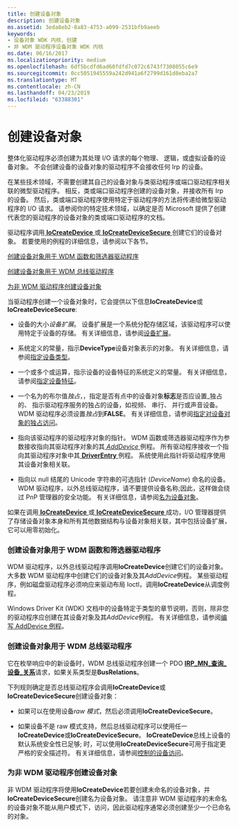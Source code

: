 ```yaml
---
title: 创建设备对象
description: 创建设备对象
ms.assetid: 3eda8eb2-8a83-4753-a099-2531bfb9aeeb
keywords:
- 设备对象 WDK 内核，创建
- 非 WDM 驱动程序设备对象 WDK 内核
ms.date: 06/16/2017
ms.localizationpriority: medium
ms.openlocfilehash: 6df5bcdfd6ad60fdfd7c072c6743f7308055c6e9
ms.sourcegitcommit: 0cc5051945559a242d941a6f2799d161d8eba2a7
ms.translationtype: MT
ms.contentlocale: zh-CN
ms.lasthandoff: 04/23/2019
ms.locfileid: "63388301"
---
```

# <a name="creating-a-device-object"></a>创建设备对象





整体化驱动程序必须创建为其处理 I/O 请求的每个物理、 逻辑，或虚拟设备的设备对象。 不会创建设备的设备对象的驱动程序不会接收任何 Irp 的设备。

在某些技术领域，不需要创建其自己的设备对象与类驱动程序或端口驱动程序相关联的微型驱动程序。 相反，类或端口驱动程序创建的设备对象，并接收所有 Irp 的设备。 然后，类或端口驱动程序使用特定于驱动程序的方法将传递给微型驱动程序的 I/O 请求。 请参阅你的特定技术领域，以确定是否 Microsoft 提供了创建代表您的驱动程序的设备对象的类或端口驱动程序的文档。

驱动程序调用[ **IoCreateDevice** ](https://msdn.microsoft.com/library/windows/hardware/ff548397)或[ **IoCreateDeviceSecure** ](https://msdn.microsoft.com/library/windows/hardware/ff548407)创建它们的设备对象。 若要使用的例程的详细信息，请参阅以下各节。

[创建设备对象用于 WDM 函数和筛选器驱动程序](#creating-device-objects-for-wdm-function-and-filter-drivers)

[创建设备对象用于 WDM 总线驱动程序](#creating-device-objects-for-wdm-bus-drivers)

[为非 WDM 驱动程序创建设备对象](#creating-device-objects-for-non-wdm-drivers)

当驱动程序创建一个设备对象时，它会提供以下信息**IoCreateDevice**或**IoCreateDeviceSecure**:

-   设备的大小*设备扩展*。 设备扩展是一个系统分配存储区域，该驱动程序可以使用特定于设备的存储。 有关详细信息，请参阅[设备扩展](device-extensions.md)。

-   系统定义的常量，指示**DeviceType**设备对象表示的对象。 有关详细信息，请参阅[指定设备类型](specifying-device-types.md)。

-   一个或多个或运算，指示设备的设备特征的系统定义的常量。 有关详细信息，请参阅[指定设备特征](specifying-device-characteristics.md)。

-   一个名为的布尔值*独占*，，指定是否有点中的设备对象**标志**是否应设置\_独占的、 指示驱动程序服务的独占的设备，如视频、 串行、 并行或声音设备。 WDM 驱动程序必须设置*独占*到**FALSE**。 有关详细信息，请参阅[指定对设备对象的独占访问](specifying-exclusive-access-to-device-objects.md)。

-   指向该驱动程序的驱动程序对象的指针。 WDM 函数或筛选器驱动程序作为参数接收指向其驱动程序对象的其[ *AddDevice* ](https://msdn.microsoft.com/library/windows/hardware/ff540521)例程。 所有驱动程序接收一个指向其驱动程序对象中其[ **DriverEntry** ](https://msdn.microsoft.com/library/windows/hardware/ff544113)例程。 系统使用此指针将驱动程序使用其设备对象相关联。

-   指向以 null 结尾的 Unicode 字符串的可选指针 (*DeviceName*) 命名的设备。 WDM 驱动程序，以外总线驱动程序，请不要提供设备名称;因此，这样做会绕过 PnP 管理器的安全功能。 有关详细信息，请参阅[名为设备对象](named-device-objects.md)。

如果在调用[ **IoCreateDevice** ](https://msdn.microsoft.com/library/windows/hardware/ff548397)或[ **IoCreateDeviceSecure** ](https://msdn.microsoft.com/library/windows/hardware/ff548407)成功，I/O 管理器提供了存储设备对象本身和所有其他数据结构与设备对象相关联，其中包括设备扩展，它可以用零初始化。

### <a name="creating-device-objects-for-wdm-function-and-filter-drivers"></a>创建设备对象用于 WDM 函数和筛选器驱动程序

WDM 驱动程序，以外总线驱动程序调用**IoCreateDevice**创建它们的设备对象。 大多数 WDM 驱动程序中创建它们的设备对象及其*AddDevice*例程。 某些驱动程序，例如磁盘驱动程序必须响应来驱动布局 Ioctl，调用**IoCreateDevice**从调度例程。

Windows Driver Kit (WDK) 文档中的设备特定于类型的章节说明，否则，除非您的驱动程序应创建在其设备对象及其*AddDevice*例程。 有关详细信息，请参阅[编写 AddDevice 例程](writing-an-adddevice-routine.md)。

### <a name="creating-device-objects-for-wdm-bus-drivers"></a>创建设备对象用于 WDM 总线驱动程序

它在枚举响应中的新设备时，WDM 总线驱动程序创建一个 PDO [ **IRP\_MN\_查询\_设备\_关系**](https://msdn.microsoft.com/library/windows/hardware/ff551670)请求，如果关系类型是**BusRelations**。

下列规则确定是否总线驱动程序会调用**IoCreateDevice**或**IoCreateDeviceSecure**创建设备对象：

-   如果可以在使用设备*raw 模式*，然后必须调用**IoCreateDeviceSecure**。

-   如果设备不是 raw 模式支持，然后总线驱动程序可以使用任一**IoCreateDevice**或**IoCreateDeviceSecure**。 **IoCreateDevice**总线上设备的默认系统安全性已足够; 时，可以使用**IoCreateDeviceSecure**可用于指定更严格的安全描述符。 有关详细信息，请参阅[控制的设备访问](controlling-device-access.md)。

### <a name="creating-device-objects-for-non-wdm-drivers"></a>为非 WDM 驱动程序创建设备对象

非 WDM 驱动程序将使用**IoCreateDevice**若要创建未命名的设备对象，并**IoCreateDeviceSecure**创建名为设备对象。 请注意非 WDM 驱动程序的未命名的设备对象不能从用户模式下，访问，因此驱动程序通常必须创建至少一个已命名的对象。

 

 




